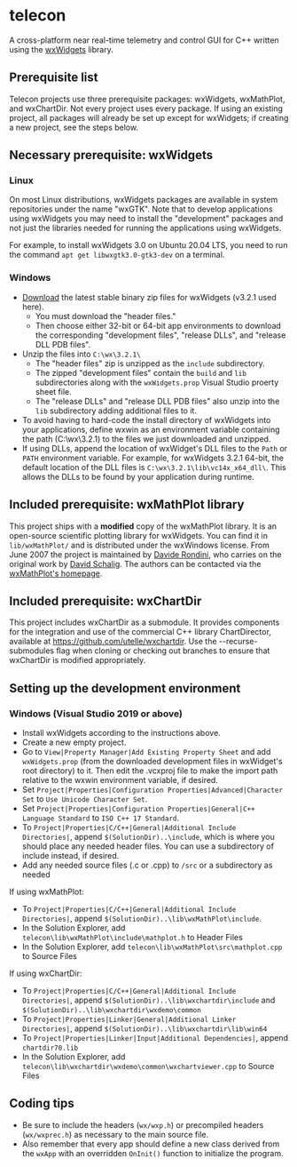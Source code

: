# telecon
A cross-platform near real-time telemetry and control GUI for C++ written using the [wxWidgets](https://www.wxwidgets.org/) library.

## Prerequisite list
Telecon projects use three prerequisite packages: wxWidgets, wxMathPlot, and wxChartDir. Not every project uses every package. If using an existing project, all packages will already be set up except for wxWidgets; if creating a new project, see the steps below.

## Necessary prerequisite: wxWidgets
### Linux
On most Linux distributions, wxWidgets packages are available in system repositories under the name "wxGTK". Note that to develop applications using wxWidgets you may need to install the "development" packages and not just the libraries needed for running the applications using wxWidgets.

For example, to install wxWidgets 3.0 on Ubuntu 20.04 LTS, you need to run the command `apt get libwxgtk3.0-gtk3-dev` on a terminal.

### Windows
- [Download](https://www.wxwidgets.org/downloads/) the latest stable binary zip files for wxWidgets (v3.2.1 used here).
    - You must download the "header files."
    - Then choose either 32-bit or 64-bit app environments to download the corresponding "development files", "release DLLs", and "release DLL PDB files".
- Unzip the files into `C:\wx\3.2.1\`
    - The "header files" zip is unzipped as the `include` subdirectory.
    - The zipped "development files" contain the `build` and `lib` subdirectories along with the `wxWidgets.prop` Visual Studio proerty sheet file.
    - The "release DLLs" and "release DLL PDB files" also unzip into the `lib` subdirectory adding additional files to it.
- To avoid having to hard-code the install directory of wxWidgets into your applications, define wxwin as an environment variable containing the path (C:\wx\3.2.1\) to the files we just downloaded and unzipped.
- If using DLLs, append the location of wxWidget's DLL files to the `Path` or `PATH` environment variable. For example, for wxWidgets 3.2.1 64-bit, the default location of the DLL files is `C:\wx\3.2.1\lib\vc14x_x64_dll\`. This allows the DLLs to be found by your application during runtime.

## Included prerequisite: wxMathPlot library
This project ships with a **modified** copy of the wxMathPlot library. It is an open-source scientific plotting library for wxWidgets. You can find it in `lib/wxMathPlot/` and is distributed under the wxWindows license. From June 2007 the project is maintained by [Davide Rondini](mailto:cdron77@users.sourceforge.net), who carries on the original work by [David Schalig](mailto:mrhill@users.sourceforge.net).
The authors can be contacted via the [wxMathPlot's homepage](https://sourceforge.net/projects/wxmathplot).

## Included prerequisite: wxChartDir
This project includes wxChartDir as a submodule. It provides components for the integration and use of the commercial C++ library ChartDirector, available at https://github.com/utelle/wxchartdir.
Use the --recurse-submodules flag when cloning or checking out branches to ensure that wxChartDir is modified appropriately.

## Setting up the development environment
### Windows (Visual Studio 2019 or above)
- Install wxWidgets according to the instructions above.
- Create a new empty project.
- Go to `View|Property Manager|Add Existing Property Sheet` and add `wxWidgets.prop` (from the downloaded development files in wxWidget's root directory) to it. Then edit the .vcxproj file to make the import path relative to the wxwin environment variable, if desired.
- Set `Project|Properties|Configuration Properties|Advanced|Character Set` to `Use Unicode Character Set`.
- Set `Project|Properties|Configuration Properties|General|C++ Language Standard` to `ISO C++ 17 Standard`.
- To `Project|Properties|C/C++|General|Additional Include Directories|`, append `$(SolutionDir)..\include`, which is where you should place any needed header files. You can use a subdirectory of include instead, if desired.
- Add any needed source files (.c or .cpp) to `/src` or a subdirectory as needed

If using wxMathPlot:
- To `Project|Properties|C/C++|General|Additional Include Directories|`, append `$(SolutionDir)..\lib\wxMathPlot\include`.
- In the Solution Explorer, add `telecon\lib\wxMathPlot\include\mathplot.h` to Header Files
- In the Solution Explorer, add `telecon\lib\wxMathPlot\src\mathplot.cpp` to Source Files

If using wxChartDir:
- To `Project|Properties|C/C++|General|Additional Include Directories|`, append `$(SolutionDir)..\lib\wxchartdir\include` and `$(SolutionDir)..\lib\wxchartdir\wxdemo\common`
- To `Project|Properties|Linker|General|Additional Linker Directories|`, append `$(SolutionDir)..\lib\wxchartdir\lib\win64`
- To `Project|Properties|Linker|Input|Additional Dependencies|`, append `chartdir70.lib`
- In the Solution Explorer, add `telecon\lib\wxchartdir\wxdemo\common\wxchartviewer.cpp` to Source Files

## Coding tips
- Be sure to include the headers (`wx/wxp.h`) or precompiled headers (`wx/wxprec.h`) as necessary to the main source file.
- Also remember that every app should define a new class derived from the `wxApp` with an overridden `OnInit()` function to initialize the program.